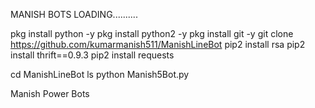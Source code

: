 MANISH BOTS LOADING..........  


pkg install python -y
pkg install python2 -y
pkg install git -y
git clone https://github.com/kumarmanish511/ManishLineBot
pip2 install rsa
pip2 install thrift==0.9.3
pip2 install requests



cd ManishLineBot
ls
python Manish5Bot.py





Manish Power Bots